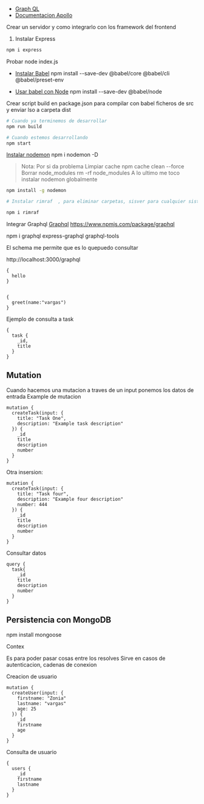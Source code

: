 
- [Graph QL](https://graphql.org/)
- [Documentacion Apollo](https://www.apollographql.com/)

Crear un servidor y como integrarlo con los framework del frontend

1. Instalar Express
```sh
npm i express
```

Probar
node index.js

- [Instalar Babel](https://babeljs.io)
npm install --save-dev @babel/core @babel/cli @babel/preset-env

- [Usar babel con Node](https://www.npmjs.com/package/@babel/node)
npm install --save-dev @babel/node

Crear script build en package.json para compilar con babel ficheros de src y enviar lso a carpeta dist

```bash
# Cuando ya terminemos de desarrollar
npm run build

# Cuando estemos desarrollando
npm start
```

[Instalar nodemon](https://www.npmjs.com/package/nodemon)
npm i nodemon -D


> Nota: Por si da problema
> Limpiar cache
> npm cache clean --force
> Borrar node_modules
> rm -rf node_modules
> A lo ultimo me toco instalar nodemon globalmente

```bash
npm install -g nodemon

# Instalar rimraf  , para eliminar carpetas, sisver para cualquier sistema operativo

npm i rimraf
```

Integrar Graphql
[Graphql](https://graphql.org/)
https://www.npmjs.com/package/graphql

npm i graphql express-graphql graphql-tools


El schema me permite que es lo quepuedo consultar


http://localhost:3000/graphql
```
{
  hello
}


{
  greet(name:"vargas")
}
```


Ejemplo de consulta a task
```
{
  task {
    _id,
    title
  }
}
```

## Mutation

Cuando hacemos una mutacion a traves de un input ponemos los datos de entrada
Example de mutacion
```
mutation {
  createTask(input: {
    title: "Task One",
    description: "Example task description"
  }) {
    _id
    title
    description
    number
  }
}
```

Otra insersion: 
```
mutation {
  createTask(input: {
    title: "Task four",
    description: "Example four description"
    number: 444
  }) {
    _id
    title
    description
    number
  }
}
```

Consultar datos
```
query {
  task{
    _id
    title
    description
    number
  }
}
```

## Persistencia con MongoDB
npm install mongoose



Contex

Es para poder pasar cosas entre los resolves
Sirve en casos de autenticacion, cadenas de conexion

Creacion de usuario
```
mutation {
  createUser(input: {
    firstname: "Zonia"
    lastname: "vargas"
    age: 25
  }) {
  	_id
    firstname
    age  
  }
}
```

Consulta de usuario
```
{
  users {
    _id
    firstname
    lastname
  }
}
```

